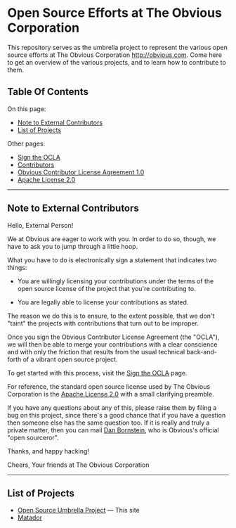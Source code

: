 Open Source Efforts at The Obvious Corporation
==============================================

This repository serves as the umbrella project to represent the
various open source efforts at The Obvious Corporation
<http://obvious.com>. Come here to get an overview of the various
projects, and to learn how to contribute to them.

Table Of Contents
-----------------

On this page:

* [Note to External Contributors](#link)
* [List of Projects](#link)

Other pages:

* [Sign the OCLA](sign-ocla.md)
* [Contributors](contributors)
* [Obvious Contributor License Agreement 1.0](ocla-1.0.md)
* [Apache License 2.0](apache-license-2.0.md)

* * * * * * * * * * * * * * * * * * * * * * * * * * * * * * * *

Note to External Contributors
-----------------------------

Hello, External Person!

We at Obvious are eager to work with you. In order to do so, though,
we have to ask you to jump through a little hoop.

What you have to do is electronically sign a statement that indicates
two things:

* You are willingly licensing your contributions under the terms of
  the open source license of the project that you're contributing to.

* You are legally able to license your contributions as stated.

The reason we do this is to ensure, to the extent possible,
that we don't "taint" the projects with contributions that turn
out to be improper.

Once you sign the Obvious Contributor License Agreement (the "OCLA"),
we will then be able to merge your contributions with a clear
conscience and with only the friction that results from the usual
technical back-and-forth of a vibrant open source project.

To get started with this process, visit the
[Sign the OCLA](sign-ocla.md) page.

For reference, the standard open source license used by The Obvious
Corporation is the [Apache License 2.0](apache-license-2.0.md) with
a small clarifying preamble.

If you have any questions about any of this, please raise them by
filing a bug on this project, since there's a good chance that if you
have a question then someone else has the same question too. If it is
really and truly a private matter, then you can mail [Dan
Bornstein](danfuzz@obvious.com), who is Obvious's official "open
sourceror".

Thanks, and happy hacking!

Cheers,
Your friends at The Obvious Corporation

* * * * * * * * * * * * * * * * * * * * * * * * * * * * * * * *

List of Projects
----------------

* [Open Source Umbrella Project](https://github.com/Obvious/open-source)
  &mdash; This site
* [Matador](https://github.com/Obvious/matador)
